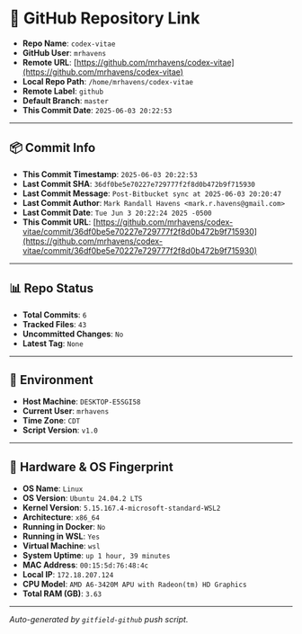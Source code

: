# 🔗 GitHub Repository Link

- **Repo Name**: `codex-vitae`
- **GitHub User**: `mrhavens`
- **Remote URL**: [https://github.com/mrhavens/codex-vitae](https://github.com/mrhavens/codex-vitae)
- **Local Repo Path**: `/home/mrhavens/codex-vitae`
- **Remote Label**: `github`
- **Default Branch**: `master`
- **This Commit Date**: `2025-06-03 20:22:53`

---

## 📦 Commit Info

- **This Commit Timestamp**: `2025-06-03 20:22:53`
- **Last Commit SHA**: `36df0be5e70227e729777f2f8d0b472b9f715930`
- **Last Commit Message**: `Post-Bitbucket sync at 2025-06-03 20:20:47`
- **Last Commit Author**: `Mark Randall Havens <mark.r.havens@gmail.com>`
- **Last Commit Date**: `Tue Jun 3 20:22:24 2025 -0500`
- **This Commit URL**: [https://github.com/mrhavens/codex-vitae/commit/36df0be5e70227e729777f2f8d0b472b9f715930](https://github.com/mrhavens/codex-vitae/commit/36df0be5e70227e729777f2f8d0b472b9f715930)

---

## 📊 Repo Status

- **Total Commits**: `6`
- **Tracked Files**: `43`
- **Uncommitted Changes**: `No`
- **Latest Tag**: `None`

---

## 🧭 Environment

- **Host Machine**: `DESKTOP-E5SGI58`
- **Current User**: `mrhavens`
- **Time Zone**: `CDT`
- **Script Version**: `v1.0`

---

## 🧬 Hardware & OS Fingerprint

- **OS Name**: `Linux`
- **OS Version**: `Ubuntu 24.04.2 LTS`
- **Kernel Version**: `5.15.167.4-microsoft-standard-WSL2`
- **Architecture**: `x86_64`
- **Running in Docker**: `No`
- **Running in WSL**: `Yes`
- **Virtual Machine**: `wsl`
- **System Uptime**: `up 1 hour, 39 minutes`
- **MAC Address**: `00:15:5d:76:48:4c`
- **Local IP**: `172.18.207.124`
- **CPU Model**: `AMD A6-3420M APU with Radeon(tm) HD Graphics`
- **Total RAM (GB)**: `3.63`

---

_Auto-generated by `gitfield-github` push script._
